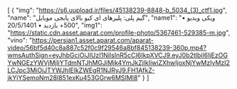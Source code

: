 [
  {
    "img": "https://s6.uupload.ir/files/45138239-8848-b_5034_(3)_ctf1.jpg",
    "name": "گیم پلی: پلیرهای ای کیو بالای پابجی موبایل",
    "name1": "ویکی ویدیو • 500+ بازدید • 20/5/1401",
    "img1": "https://static.cdn.asset.aparat.com/profile-photo/5367461-529385-m.jpg",
    "vino": "https://persian1.asset.aparat.com/aparat-video/56bf5d40c8a887c52f0c9f29546a8bf845138239-360p.mp4?wmsAuthSign=eyJhbGciOiJIUzI1NiIsInR5cCI6IkpXVCJ9.eyJ0b2tlbiI6IjEzOGYwNGEzYWVjMjliYTdmNTJhMGJiMjk4YmJkZjlkIiwiZXhwIjoxNjYwMzIyMzI2LCJpc3MiOiJTYWJhIElkZWEgR1NJRyJ9.FH1AfkZ-jkYjYSemoNm28l851exKu453GGrw6MSIMl8"
  }
]
